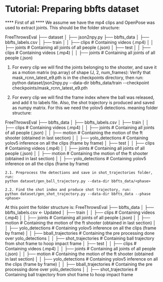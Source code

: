 # Tutorial: Preparing bbfts dataset

**** First of all ****
We assume we have the mp4 clips and OpenPose was used to extract joints.
This should be the folder structure:

FreeThrowsEval
├── dataset
│   ├── json2npy.py
├── bbfts_data
│   ├── bbfts_labels.csv
│   ├── train
│   │   ├── clips # Containing videos (.mp4)
│   │   ├── joints # Containing all joints of all people (.json)
│   ├── test
│   │   ├── clips # Containing videos (.mp4)
│   │   ├── joints # Containing all joints of all people (.json)


1.  For every clip we will find the joints belonging to the shooter,
    and save it as a motion matrix (np.array) of shape (J, 2, num_frames):
Verify that mask_rcnn_latest_e9.pth is in the checkpoints directory, then run:
python dataset/json2npy.py --data-dir bbfts_data/train --checkpoint checkpoints/mask_rcnn_latest_e9.pth


2.  For every clip we will find the frame index where the ball was released, and add it to labels file.
    Also, the shot trajectory is produced and saved as numpy matrix.
    For this we need the yolov5 detections. meaning folder structure:

FreeThrowsEval
├── bbfts_data
│   ├── bbfts_labels.csv
│   ├── train
│   │   ├── clips # Containing videos (.mp4)
│   │   ├── joints # Containing all joints of all people (.json)
│   │   ├── motion # Containing the motion of the ft shooter (obtained in last section)
│   │   ├── yolo_detections # Containing yolov5 inference on all the clips (frame by frame)
│   ├── test
│   │   ├── clips # Containing videos (.mp4)
│   │   ├── joints # Containing all joints of all people (.json)
│   │   ├── motion # Containing the motion of the ft shooter (obtained in last section)
│   │   ├── yolo_detections # Containing yolov5 inference on all the clips (frame by frame)

    2.1. Preprocess the detections and save in shot_trajectories folder, run:
    python dataset/gen_ball_trajectory.py --data-dir bbfts_data/<phase>

    2.2. Find the shot index and produce shot trajectory, run:
    python dataset/gen_shot_trajectory.py --data-dir bbfts_data --phase <phase>

At this point the folder structure is:
FreeThrowsEval
├── bbfts_data
│   ├── bbfts_labels.csv <- Updated
│   ├── train
│   │   ├── clips # Containing videos (.mp4)
│   │   ├── joints # Containing all joints of all people (.json)
│   │   ├── motion # Containing the motion of the ft shooter (obtained in last section)
│   │   ├── yolo_detections # Containing yolov5 inference on all the clips (frame by frame)
│   │   ├── bball_trajectories # Containing the pre processing done over yolo_detections
│   │   ├── shot_trajectories # Containing ball trajectory from shot frame to hoop impact frame
│   ├── test
│   │   ├── clips # Containing videos (.mp4)
│   │   ├── joints # Containing all joints of all people (.json)
│   │   ├── motion # Containing the motion of the ft shooter (obtained in last section)
│   │   ├── yolo_detections # Containing yolov5 inference on all the clips (frame by frame)
│   │   ├── bball_trajectories # Containing the pre processing done over yolo_detections
│   │   ├── shot_trajectories # Containing ball trajectory from shot frame to hoop impact frame

